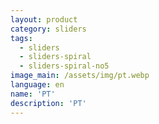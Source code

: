```yaml
---
layout: product
category: sliders
tags:
  - sliders
  - sliders-spiral
  - sliders-spiral-no5
image_main: /assets/img/pt.webp
language: en
name: 'PT'
description: 'PT'
---
```

